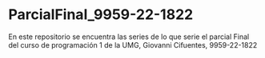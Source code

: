 # ParcialFinal_9959-22-1822
En este repositorio se encuentra las series de lo que serie el parcial Final del curso de programación 1 de la UMG, Giovanni Cifuentes, 9959-22-1822
